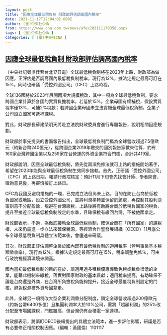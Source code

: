 ```yaml
---
layout: post
title: "因應全球最低稅負制 財政部評估調高國內稅率"
date: 2021-11-17T12:04:02.000Z
author: (臺)中央社CNA
from: https://www.cna.com.tw/news/afe/202111170358.aspx
tags: [ (臺)中央社CNA ]
categories: [ (臺)中央社CNA ]
---
```

<!--1637150642000-->
[因應全球最低稅負制 財政部評估調高國內稅率](https://www.cna.com.tw/news/afe/202111170358.aspx)
------

<div>
<div></div><div><p>（中央社記者吳佳蓉台北17日電）全球最低稅負制將在2023年上路，財政部為做因應，正評估是否調高國內最低稅負制稅率，現行為12%，據法定規定最高可訂在15%，同時也研議「受控外國公司」（CFC）上路時程。</p><p>全球136國將於2023年展開兩項大規模稅改，其中一項為全球最低稅負制，要求跨國企業計算於各國的實質負擔稅率，若低於15%，企業母國有權補稅，假設實質稅率僅13%，可補2%稅款；若跨國企業母國未立法實施全球最低稅負制，企業子公司設立國家可遞補課稅。</p><p>對此，財政部長蘇建榮明天將赴立法院財政委員會進行專題報告，說明相關因應規劃。</p><p>財政部於事先提交的書面報告指出，全球最低稅負制門檻為全球營收超過7.5億歐元（約新台幣240億元），從跨國企業2019年繳交的國別報告家數來估算，約有160家台灣跨國企業以及259家在台營運的外資企業符合門檻，合計共419家。</p><p>財政部說明，因應全球最低稅負制，將先從兩項免修法就可上路的措施開始著手，希望在2023年能與全球最低稅負制生效同步接軌。首先，正研議「受控外國公司」（CFC）的上路日期，報請行政院核定：預計11月下旬會先找會計師、學者開會，徵詢意見後，再審慎擬訂上路日。</p><p>CFC為我國反避稅措施的一環，已完成立法但尚未上路，目的在防止台商於低稅負國家或地區，設立受控外國公司，並將利潤移轉並保留於該處，再控制其股利決策刻意不分配盈餘，規避在台灣繳稅，上路後將有助將台商於低稅負國家的稅負，提升至接近全球最低稅負制設定的水準，且確保稅有繳回台灣，不被他國拿走。</p><p>財政部表示，不過，為徹底接軌全球最低稅負制，確保台商在「所有國家」的課稅權，未來仍需進一步立法來確保稅源，等經濟合作暨發展組織（OECD）11月底公布全球最低稅負制具體立法範本後，會儘速來研議。</p><p>其次，財政部正評估調整企業於國內既有最低稅負制的適用稅率（營利事業基本稅額徵收率），現行為12%，根據法定規定最高可訂在15%，稅率調整免修法，可由行政院視經濟環境來調高。</p><p>國內當初最低稅負制的目的在於，讓適用過多租稅優惠導致免稅或稅負很低的企業，能藉此機制來繳稅，落實對國家財政的基本貢獻；適用稅率提高，有助確保不論是台商還是外商，在台灣所負擔稅負能夠提升，接近全球最低稅負制設定的門檻，避免稅源被外資母國拿走。</p><p>此外，全球另一項稅改大型企業利潤重分配制度，鎖定全球營收超過200億歐元（約新台幣6400多億）且集團利潤率大於10%公司，需將「超額利潤」的25%改分配至市場國課稅，門檻雖高，但台灣仍有台積電一家達標。</p><p>財政部表示，將緊盯OECD後續提出的具體立法範本，進一步評估影響，研議是否有必要修正相關稅制因應。（編輯：黃國倫）1101117</p></div>
</div>
